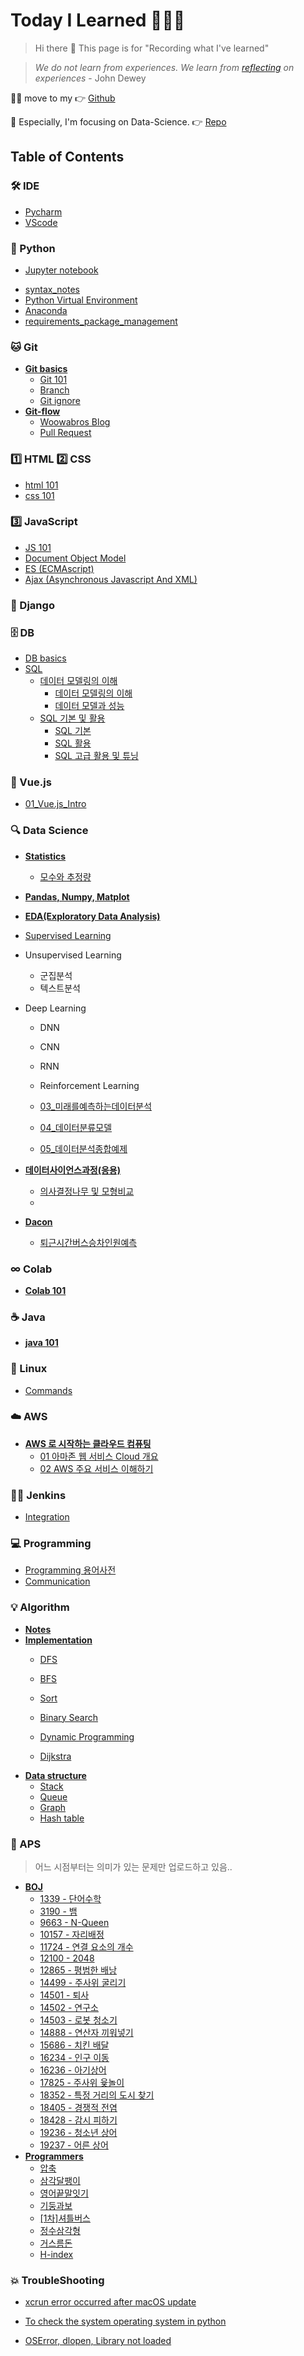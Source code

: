 # Today I Learned 🧑🏻‍💻

> Hi there 👋
> This page is for "Recording what I've learned" 

> *We do not learn from experiences. We learn from [reflecting](reflecting.md) on experiences* - John Dewey

🙋‍♂️ move to my 👉 [Github](https://github.com/pyohamen)

🔎 Especially, I'm focusing on Data-Science. 👉 [Repo](https://github.com/pyohamen/data-science)



## Table of Contents

### 🛠 IDE

* [Pycharm](/ide/pycharm.md)
* [VScode](ide/vscode.md)



### 🐍 Python

- [Jupyter notebook](python/jupyter.md)

* [syntax\_notes](python/00_personal_notes.md)
* [Python Virtual Environment](python/python_virtual_environment.md)
* [Anaconda](python/00_들어가기전에.md)
* [requirements_package_management](python/requirements.md)



### 🐱 Git

* [**Git basics**](./)
  * [Git 101](git/git_basics/git_101.md)
  * [Branch](git/git_basics/branch.md)
  * [Git ignore](git/git_basics/git_ignore.md)
* [**Git-flow**]()
  * [Woowabros Blog](git/우아한형제들.md)
  * [Pull Request](Git/pull_request.md)



### 1️⃣ HTML 2️⃣ CSS

- [html 101](html,css/html_101.md)
- [css 101](html,css/css_101.md)



### 3️⃣ JavaScript

* [JS 101](javascript/js_101.md)
* [Document Object Model](javascript/dom.md)
* [ES \(ECMAscript\)](javascript/es.md)
* [Ajax \(Asynchronous Javascript And XML\)](javascript/ajax.md)



### 🔫 Django



### 🗄 DB

* [DB basics](db/db_basics.md)
* [SQL]()
  * [데이터 모델링의 이해]()
    * [데이터 모델링의 이해](https://pyohamen.gitbook.io/til/db/sql/undefined/undefined-1)
    * [데이터 모델과 성능](https://pyohamen.gitbook.io/til/db/sql/undefined/undefined)
  * [SQL 기본 및 활용]()
    * [SQL 기본](https://pyohamen.gitbook.io/til/db/sql/sql/sql-2)
    * [SQL 활용](https://pyohamen.gitbook.io/til/db/sql/sql/sql)
    * [SQL 고급 활용 및 튜닝](https://pyohamen.gitbook.io/til/db/sql/sql/sql-1)



### 🎨 Vue.js

* [01\_Vue.js\_Intro](vue.js/01_vue.js_intro.md)



### 🔍 Data Science

- [**Statistics**](data_science/통계학노트.md)

  - [모수와 추정량]()

- [**Pandas, Numpy, Matplot**](data_science/pandas.md)

- [**EDA(Exploratory Data Analysis)**](data_science/01_데이터에서인사이트발견하기.md)

- [Supervised Learning](data_science/의사결정나무및모형비교.md)

- Unsupervised Learning

  - 군집분석
  - 텍스트분석

- Deep Learning

  - DNN
  - CNN
  - RNN
  - Reinforcement Learning

  

  

  - [03_미래를예측하는데이터분석](data_science/03_미래를예측하는데이터분석.md)
  - [04_데이터분류모델](data_science/04_데이터분류모델.md)
  - [05_데이터분석종합예제](data_science/05_종합예제.md)

- [**데이터사이언스과정(응용)**]()
  
  - [의사결정나무 및 모형비교](data_science/의사결정나무및모형비교.md)
  - 
  
- [**Dacon**]()
  - [퇴근시간버스승차인원예측](data_science/퇴근시간버스승차인원.md)



### ∞ Colab

- [**Colab 101**](colab/colab_101.md)



### ☕️ Java

- [**java 101**](java/java_101.md)



### 🐧 Linux

* [Commands](linux/command.md)



### ☁️ AWS

* [**AWS 로 시작하는 클라우드 컴퓨팅**](./)
  * [01 아마존 웹 서비스 Cloud 개요](AWS/beginning_cloud_computing_with_aws/01_cloud.md)
  * [02 AWS 주요 서비스 이해하기](AWS/beginning_cloud_computing_with_aws/02_aws.md)



### 🤵🏻 Jenkins

- [Integration](/jenkins/jenkins연동.pdf)



### 💻 Programming

* [Programming 용어사전](programming/cs_.md)
* [Communication](programming/communication.md)



### 💡 Algorithm

- [**Notes**](algorithm/aps/notes.md)
- [**Implementation**]()
  - [DFS](algorithm/implementation/dfs.md)

  - [BFS](algorithm/implementation/bfs.md)

  - [Sort](algorithm/implementation/sort.md)

  - [Binary Search](algorithm/implementation/binary_search.md)

  - [Dynamic Programming](algorithm/implementation/dynamic_programming.md)

  - [Dijkstra](algorithm/implementation/dijkstra.md)
- [**Data structure**]()
  - [Stack](algorithm/data_structure/stack.md)
  - [Queue](algorithm/data_structure/queue.md)
  - [Graph](algorithm/data_structure/graph.md)
  - [Hash table](algorithm/data_structure/hash_table.md)



### 📝 APS

> 어느 시점부터는 의미가 있는 문제만 업로드하고 있음..

- [**BOJ**](https://www.acmicpc.net/)
  - [1339 - 단어수학](algorithm/boj/1339.md)
  - [3190 - 뱀](algorithm/boj/3190.md)
  - [9663 - N-Queen](algorithm/boj/9663.md)
  - [10157 - 자리배정](algorithm/boj/10157.md)
  - [11724 - 연결 요소의 개수](algorithm/boj/11724.md)
  - [12100 - 2048](algorithm/boj/12100-2048.md)
  - [12865 - 평범한 배낭](algorithm/boj/12865.md)
  - [14499 - 주사위 굴리기](algorithm/boj/14499.md)
  - [14501 - 퇴사](algorithm/boj/14501.md)
  - [14502 - 연구소](algorithm/boj/14502.md)
  - [14503 - 로봇 청소기](algorithm/boj/14503.md)
  - [14888 - 연산자 끼워넣기](algorithm/boj/14888.md)
  - [15686 - 치킨 배달](algorithm/boj/15686.md)
  - [16234 - 인구 이동](algorithm/boj/16234.md)
  - [16236 - 아기상어](algorithm/boj/16236.md)
  - [17825 - 주사위 윷놀이](algorithm/boj/17825.md)
  - [18352 - 특정 거리의 도시 찾기](algorithm/boj/18352.md)
  - [18405 - 경쟁적 전염](algorithm/boj/18405.md)
  - [18428 - 감시 피하기](algorithm/boj/18428.md)
  - [19236 - 청소년 상어](algorithm/boj/19236.md)
  - [19237 - 어른 상어](algorithm/boj/19237.md)
- [**Programmers**](https://programmers.co.kr/learn/challenges)
  - [압축](algorithm/programmers/압축.md)
  - [삼각달팽이](algorithm/programmers/삼각달팽이.md)
  - [영어끝말잇기](algorithm/programmers/영어끝말잇기.md)
  - [기둥과보](algorithm/programmers/기둥과보.md)
  - [[1차]셔틀버스](algorithm/programmers/[1차]셔틀버스.md)
  - [정수삼각형](algorithm/programmers/정수삼각형.md)
  - [거스름돈](algorithm/programmers/거스름돈.md)
  - [H-index](algorithm/programmers/H-index.md)



### 💥 TroubleShooting

- [xcrun error occurred after macOS update](macOS_update.md)


- [To check the system operating system in python](trouble/system.md)

- [OSError, dlopen, Library not loaded](libomp.md)

  
  
  

